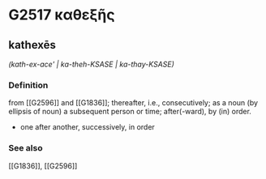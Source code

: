 # G2517 καθεξῆς

## kathexēs

_(kath-ex-ace' | ka-theh-KSASE | ka-thay-KSASE)_

### Definition

from [[G2596]] and [[G1836]]; thereafter, i.e., consecutively; as a noun (by ellipsis of noun) a subsequent person or time; after(-ward), by (in) order.

- one after another, successively, in order

### See also

[[G1836]], [[G2596]]

